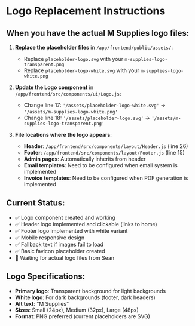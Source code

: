 # Logo Replacement Instructions

## When you have the actual M Supplies logo files:

1. **Replace the placeholder files** in `/app/frontend/public/assets/`:
   - Replace `placeholder-logo.svg` with your `m-supplies-logo-transparent.png`
   - Replace `placeholder-logo-white.svg` with your `m-supplies-logo-white.png`

2. **Update the Logo component** in `/app/frontend/src/components/ui/Logo.js`:
   - Change line 17: `'/assets/placeholder-logo-white.svg'` → `'/assets/m-supplies-logo-white.png'`
   - Change line 18: `'/assets/placeholder-logo.svg'` → `'/assets/m-supplies-logo-transparent.png'`

3. **File locations where the logo appears**:
   - **Header**: `/app/frontend/src/components/layout/Header.js` (line 26)
   - **Footer**: `/app/frontend/src/components/layout/Footer.js` (line 15)
   - **Admin pages**: Automatically inherits from header
   - **Email templates**: Need to be configured when email system is implemented
   - **Invoice templates**: Need to be configured when PDF generation is implemented

## Current Status:
- ✅ Logo component created and working
- ✅ Header logo implemented and clickable (links to home)
- ✅ Footer logo implemented with white variant
- ✅ Mobile responsive design
- ✅ Fallback text if images fail to load
- ✅ Basic favicon placeholder created
- 🔄 Waiting for actual logo files from Sean

## Logo Specifications:
- **Primary logo**: Transparent background for light backgrounds  
- **White logo**: For dark backgrounds (footer, dark headers)
- **Alt text**: "M Supplies"
- **Sizes**: Small (24px), Medium (32px), Large (48px)
- **Format**: PNG preferred (current placeholders are SVG)
